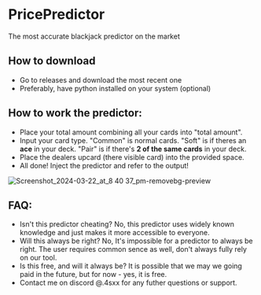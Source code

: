 # PricePredictor
The most accurate blackjack predictor on the market

## How to download
- Go to releases and download the most recent one
- Preferably, have python installed on your system (optional)

## How to work the predictor:
- Place your total amount combining all your cards into "total amount".
- Input your card type. "Common" is normal cards. "Soft" is if theres an **ace** in your deck. "Pair" is if there's **2 of the same cards** in your deck.
- Place the dealers upcard (there visible card) into the provided space.
- All done! Inject the predictor and refer to the output!

![Screenshot_2024-03-22_at_8 40 37_pm-removebg-preview](https://github.com/2price/PricePredictor/assets/110216037/0c8e5b2d-e52f-4019-9907-0b9c4151db3e)

## FAQ:
- Isn't this predictor cheating? No, this predictor uses widely known knowledge and just makes it more accessible to everyone.
- Will this always be right? No, It's impossible for a predictor to always be right. The user requires common sence as well, don't always fully rely on our tool.
- Is this free, and will it always be? It is possible that we may we going paid in the future, but for now - yes, it is free.
- Contact me on discord @.4sxx for any futher questions or support.
